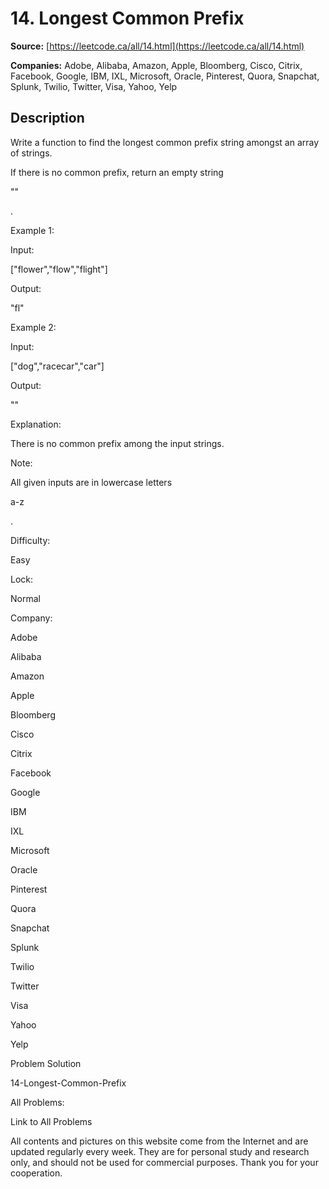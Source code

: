 # 14. Longest Common Prefix

**Source:** [https://leetcode.ca/all/14.html](https://leetcode.ca/all/14.html)

**Companies:** Adobe, Alibaba, Amazon, Apple, Bloomberg, Cisco, Citrix, Facebook, Google, IBM, IXL, Microsoft, Oracle, Pinterest, Quora, Snapchat, Splunk, Twilio, Twitter, Visa, Yahoo, Yelp

## Description

Write a function to find the longest common prefix string amongst an array of strings.

If there is no common prefix, return an empty string

""

.

Example 1:

Input:

["flower","flow","flight"]

Output:

"fl"

Example 2:

Input:

["dog","racecar","car"]

Output:

""

Explanation:

There is no common prefix among the input strings.

Note:

All given inputs are in lowercase letters

a-z

.

Difficulty:

Easy

Lock:

Normal

Company:

Adobe

Alibaba

Amazon

Apple

Bloomberg

Cisco

Citrix

Facebook

Google

IBM

IXL

Microsoft

Oracle

Pinterest

Quora

Snapchat

Splunk

Twilio

Twitter

Visa

Yahoo

Yelp

Problem Solution

14-Longest-Common-Prefix

All Problems:

Link to All Problems

All contents and pictures on this website come from the Internet and are updated regularly every week. They are for personal study and research only, and should not be used for commercial purposes. Thank you for your cooperation.

